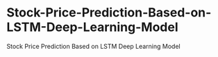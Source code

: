 # Stock-Price-Prediction-Based-on-LSTM-Deep-Learning-Model
Stock Price Prediction Based on LSTM Deep  Learning Model
